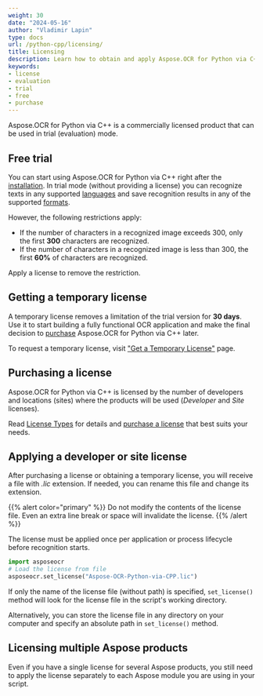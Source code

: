 ```yaml
---
weight: 30
date: "2024-05-16"
author: "Vladimir Lapin"
type: docs
url: /python-cpp/licensing/
title: Licensing
description: Learn how to obtain and apply Aspose.OCR for Python via C++ license and discover limitations of the trial version.
keywords:
- license
- evaluation
- trial
- free
- purchase
---
```


Aspose.OCR for Python via C++ is a commercially licensed product that can be used in trial (evaluation) mode.

## Free trial

You can start using Aspose.OCR for Python via C++ right after the [installation](/ocr/python-cpp/installation/). In trial mode (without providing a license) you can recognize texts in any supported [languages](/ocr/python-cpp/recognition-languages/) and save recognition results in any of the supported [formats](/ocr/python-cpp/supported-file-formats/).

However, the following restrictions apply:

- If the number of characters in a recognized image exceeds 300, only the first **300** characters are recognized.
- If the number of characters in a recognized image is less than 300, the first **60%** of characters are recognized.

Apply a license to remove the restriction.

## Getting a temporary license

A temporary license removes a limitation of the trial version for **30 days**. Use it to start building a fully functional OCR application and make the final decision to [purchase](https://purchase.aspose.com/admin/pricing/ocr/family) Aspose.OCR for Python via C++ later.

To request a temporary license, visit ["Get a Temporary License"](https://purchase.aspose.com/temporary-license) page.

## Purchasing a license

Aspose.OCR for Python via C++ is licensed by the number of developers and locations (sites) where the products will be used (_Developer_ and _Site_ licenses).

Read [License Types](https://purchase.aspose.com/policies/license-types) for details and [purchase a license](https://purchase.aspose.com/admin/pricing/ocr/family) that best suits your needs.

## Applying a developer or site license

After purchasing a license or obtaining a temporary license, you will receive a file with _.lic_ extension. If needed, you can rename this file and change its extension.

{{% alert color="primary" %}} 
Do not modify the contents of the license file. Even an extra line break or space will invalidate the license.
{{% /alert %}} 

The license must be applied once per application or process lifecycle before recognition starts.

```python
import asposeocr
# Load the license from file
asposeocr.set_license("Aspose-OCR-Python-via-CPP.lic")
```

If only the name of the license file (without path) is specified, `set_license()` method will look for the license file in the script's working directory.

Alternatively, you can store the license file in any directory on your computer and specify an absolute path in `set_license()` method.

## Licensing multiple Aspose products

Even if you have a single license for several Aspose products, you still need to apply the license separately to each Aspose module you are using in your script.
